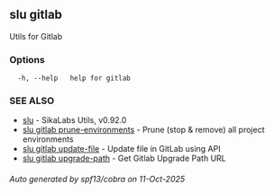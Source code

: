## slu gitlab

Utils for Gitlab

### Options

```
  -h, --help   help for gitlab
```

### SEE ALSO

* [slu](slu.md)	 - SikaLabs Utils, v0.92.0
* [slu gitlab prune-environments](slu_gitlab_prune-environments.md)	 - Prune (stop & remove) all project environments
* [slu gitlab update-file](slu_gitlab_update-file.md)	 - Update file in GitLab using API
* [slu gitlab upgrade-path](slu_gitlab_upgrade-path.md)	 - Get Gitlab Upgrade Path URL

###### Auto generated by spf13/cobra on 11-Oct-2025
